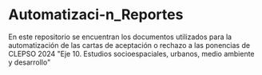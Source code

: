 # Automatizaci-n_Reportes
En este repositorio se encuentran los documentos utilizados para la automatización de las cartas de aceptación o rechazo a las ponencias de CLEPSO 2024 "Eje 10. Estudios socioespaciales, urbanos, medio ambiente y desarrollo" 
